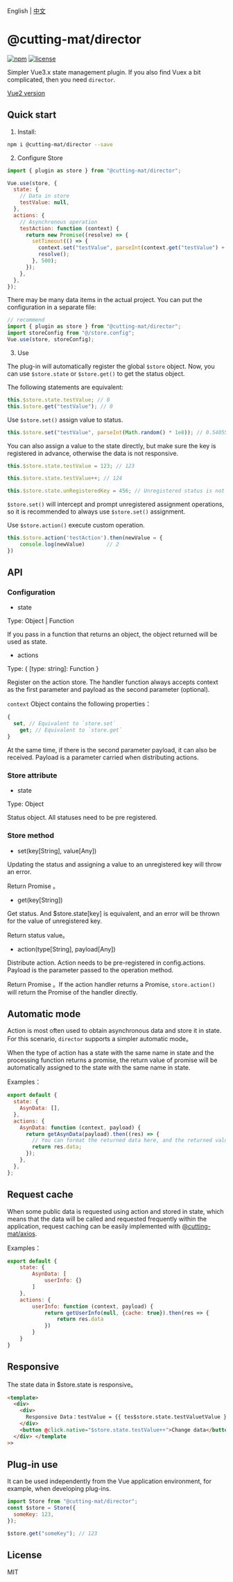 English | [中文](README_CN.md)

# @cutting-mat/director

[![npm](https://img.shields.io/npm/v/@cutting-mat/director.svg)](https://www.npmjs.com/package/@cutting-mat/director) [![license](https://img.shields.io/github/license/cutting-mat/director.svg)]()

Simpler Vue3.x state management plugin. If you also find Vuex a bit complicated, then you need `director`.

[Vue2 version](https://github.com/cutting-mat/director/tree/vue2.x)

## Quick start

1. Install:

```bash
npm i @cutting-mat/director --save
```

2. Configure Store

```js
import { plugin as store } from "@cutting-mat/director";

Vue.use(store, {
  state: {
    // Data in store
    testValue: null,
  },
  actions: {
    // Asynchronous operation
    testAction: function (context) {
      return new Promise((resolve) => {
        setTimeout(() => {
          context.set("testValue", parseInt(context.get("testValue") + 1));
          resolve();
        }, 500);
      });
    },
  },
});
```

There may be many data items in the actual project. You can put the configuration in a separate file:

```js
// recommend
import { plugin as store } from "@cutting-mat/director";
import storeConfig from "@/store.config";
Vue.use(store, storeConfig);
```

3. Use

The plug-in will automatically register the global `$store` object. Now, you can use `$store.state` or `$store.get()` to get the status object.

The following statements are equivalent:

```js
this.$store.state.testValue; // 0
this.$store.get("testValue"); // 0
```

Use `$store.set()` assign value to status.

```js
this.$store.set("testValue", parseInt(Math.random() * 1e8)); // 0.5405537846956767
```

You can also assign a value to the state directly, but make sure the key is registered in advance, otherwise the data is not responsive.

```js
this.$store.state.testValue = 123; // 123

this.$store.state.testValue++; // 124

this.$store.state.unRegisteredKey = 456; // Unregistered status is not responsive
```

`$store.set()` will intercept and prompt unregistered assignment operations, so it is recommended to always use `$store.set()` assignment.

Use `$store.action()` execute custom operation.

```js
this.$store.action('testAction').then(newValue = {
    console.log(newValue)       // 2
})

```

## API

### Configuration

- state

Type: Object | Function

If you pass in a function that returns an object, the object returned will be used as state.

- actions

Type: { [type: string]: Function }

Register on the action store. The handler function always accepts context as the first parameter and payload as the second parameter (optional).

`context` Object contains the following properties：

```js
{
  set, // Equivalent to `store.set`
    get; // Equivalent to `store.get`
}
```

At the same time, if there is the second parameter payload, it can also be received. Payload is a parameter carried when distributing actions.

### Store attribute

- state

Type: Object

Status object. All statuses need to be pre registered.

### Store method

- set(key[String], value[Any])

Updating the status and assigning a value to an unregistered key will throw an error.

Return Promise 。

- get(key[String])

Get status. And $store.state[key] is equivalent, and an error will be thrown for the value of unregistered key.

Return status value。

- action(type[String], payload[Any])

Distribute action. Action needs to be pre-registered in config.actions. Payload is the parameter passed to the operation method.

Return Promise 。If the action handler returns a Promise, `store.action()` will return the Promise of the handler directly.

## Automatic mode

Action is most often used to obtain asynchronous data and store it in state. For this scenario, `director` supports a simpler automatic mode。

When the type of action has a state with the same name in state and the processing function returns a promise, the return value of promise will be automatically assigned to the state with the same name in state.

Examples：

```js
export default {
  state: {
    AsynData: [],
  },
  actions: {
    AsynData: function (context, payload) {
      return getAsynData(payload).then((res) => {
        // You can format the returned data here, and the returned value will be automatically stored in state.AsynData
        return res.data;
      });
    },
  },
};
```

## Request cache

When some public data is requested using action and stored in state, which means that the data will be called and requested frequently within the application, request caching can be easily implemented with [@cutting-mat/axios](https://github.com/cutting-mat/axios/blob/main/README_CN.md).

Examples：

```js
export default {
    state: {
        AsynData: [
            userInfo: {}
        ]
    },
    actions: {
        userInfo: function (context, payload) {
            return getUserInfo(null, {cache: true}).then(res => {
                return res.data
            })
        }
    }
}

```

## Responsive

The state data in $store.state is responsive。

```html
<template>
  <div>
    <div>
      Responsive Data：testValue = {{ tes$store.state.testValuetValue }}
    </div>
    <button @click.native="$store.state.testValue++">Change data</button>
  </div> </template
>>
```

## Plug-in use

It can be used independently from the Vue application environment, for example, when developing plug-ins.

```js
import Store from "@cutting-mat/director";
const $store = Store({
  someKey: 123,
});

$store.get("someKey"); // 123
```

## License

MIT
